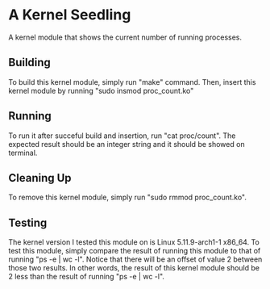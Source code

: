 # A Kernel Seedling

A kernel module that shows the current number of running processes.

## Building

To build this kernel module, simply run "make" command. Then, insert this kernel module by running "sudo insmod proc_count.ko"

## Running

To run it after succeful build and insertion, run "cat proc/count". The expected result should be an integer string and it should be showed on terminal.

## Cleaning Up

To remove this kernel module, simply run "sudo rmmod proc_count.ko".

## Testing

The kernel version I tested this module on is Linux 5.11.9-arch1-1 x86_64. To test this module, simply compare the result of running this module to that of running "ps -e | wc -l". Notice that there will be an offset of value 2 between those two results. In other words, the result of this kernel module should be 2 less than the result of running "ps -e | wc -l".
